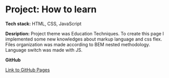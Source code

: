 # **Project: How to learn**

**Tech stack:** HTML, CSS, JavaScript

**Desription:** Project theme was Education Techniques. To create this page I implemented some new knowledges about markup language and css flex. Files organization was made according to BEM nested methodology. Language switch was made with JS.

**GitHub**

[Link to GitHub Pages](https://iluxmas.github.io/how-to-learn/index.html)

